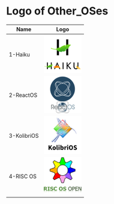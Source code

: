 # Logo of Other_OSes
Name|Logo
--|--
1-Haiku|<img src="1-Haiku.png" width="100px">
2-ReactOS|<img src="2-ReactOS.png" width="100px">
3-KolibriOS|<img src="3-KolibriOS.png" width="100px">
4-RISC OS|<img src="4-RISC_OS.png" width="100px">
